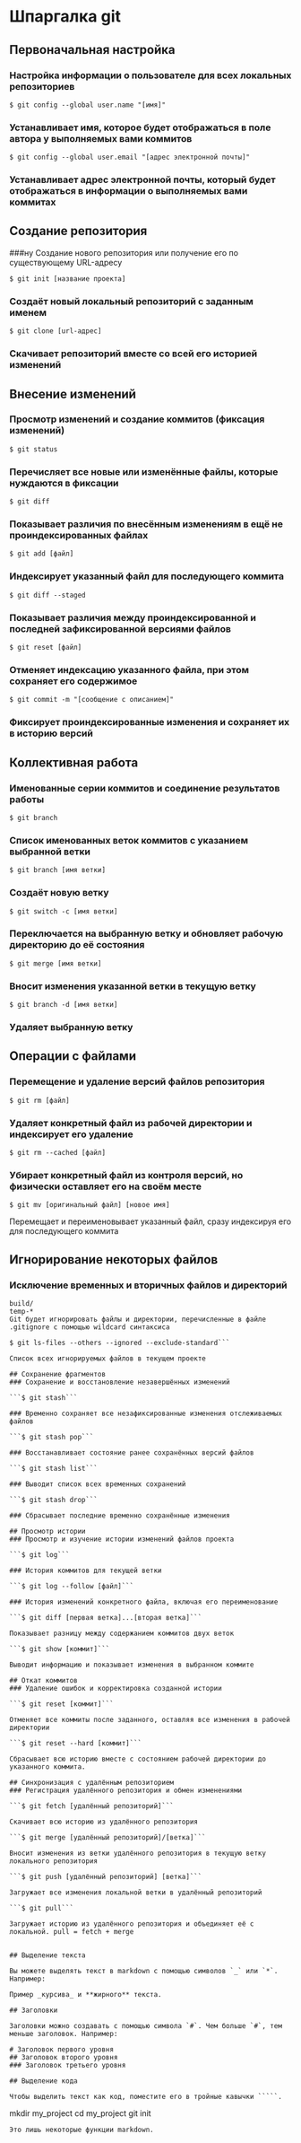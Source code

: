 # Шпаргалка git

## Первоначальная настройка
### Настройка информации о пользователе для всех локальных репозиториев

```$ git config --global user.name "[имя]"```

### Устанавливает имя, которое будет отображаться в поле автора у выполняемых вами коммитов

```$ git config --global user.email "[адрес электронной почты]"```

### Устанавливает адрес электронной почты, который будет отображаться в информации о выполняемых вами коммитах

## Создание репозитория
###ну  Создание нового репозитория или получение его по существующему URL-адресу

```$ git init [название проекта]```

### Создаёт новый локальный репозиторий с заданным именем

```$ git clone [url-адрес]```

### Скачивает репозиторий вместе со всей его историей изменений

## Внесение изменений
### Просмотр изменений и создание коммитов (фиксация изменений)

```$ git status```

### Перечисляет все новые или изменённые файлы, которые нуждаются в фиксации

```$ git diff```

### Показывает различия по внесённым изменениям в ещё не проиндексированных файлах

```$ git add [файл]```

### Индексирует указанный файл для последующего коммита

```$ git diff --staged```

### Показывает различия между проиндексированной и последней зафиксированной версиями файлов

```$ git reset [файл]```

### Отменяет индексацию указанного файла, при этом сохраняет его содержимое

```$ git commit -m "[сообщение с описанием]"```

### Фиксирует проиндексированные изменения и сохраняет их в историю версий

## Коллективная работа
### Именованные серии коммитов и соединение результатов работы

```$ git branch```

### Список именованных веток коммитов с указанием выбранной ветки

```$ git branch [имя ветки]```

### Создаёт новую ветку

```$ git switch -c [имя ветки]```

### Переключается на выбранную ветку и обновляет рабочую директорию до её состояния

```$ git merge [имя ветки]```

### Вносит изменения указанной ветки в текущую ветку

```$ git branch -d [имя ветки]```

### Удаляет выбранную ветку

## Операции с файлами
### Перемещение и удаление версий файлов репозитория

```$ git rm [файл]```

### Удаляет конкретный файл из рабочей директории и индексирует его удаление

```$ git rm --cached [файл]```

### Убирает конкретный файл из контроля версий, но физически оставляет его на своём месте

```$ git mv [оригинальный файл] [новое имя]```

Перемещает и переименовывает указанный файл, сразу индексируя его для последующего коммита

## Игнорирование некоторых файлов
### Исключение временных и вторичных файлов и директорий

```*.log
build/
temp-*
Git будет игнорировать файлы и директории, перечисленные в файле .gitignore с помощью wildcard синтаксиса

$ git ls-files --others --ignored --exclude-standard```

Список всех игнорируемых файлов в текущем проекте

## Сохранение фрагментов
### Сохранение и восстановление незавершённых изменений

```$ git stash```

### Временно сохраняет все незафиксированные изменения отслеживаемых файлов

```$ git stash pop```

### Восстанавливает состояние ранее сохранённых версий файлов

```$ git stash list```

### Выводит список всех временных сохранений

```$ git stash drop```

### Сбрасывает последние временно сохранённыe изменения

## Просмотр истории
### Просмотр и изучение истории изменений файлов проекта

```$ git log```

### История коммитов для текущей ветки

```$ git log --follow [файл]```

### История изменений конкретного файла, включая его переименование

```$ git diff [первая ветка]...[вторая ветка]```

Показывает разницу между содержанием коммитов двух веток

```$ git show [коммит]```

Выводит информацию и показывает изменения в выбранном коммите

## Откат коммитов
### Удаление ошибок и корректировка созданной истории

```$ git reset [коммит]```

Отменяет все коммиты после заданного, оставляя все изменения в рабочей директории

```$ git reset --hard [коммит]```

Сбрасывает всю историю вместе с состоянием рабочей директории до указанного коммита.

## Синхронизация с удалённым репозиторием
### Регистрация удалённого репозитория и обмен изменениями

```$ git fetch [удалённый репозиторий]```

Скачивает всю историю из удалённого репозитория

```$ git merge [удалённый репозиторий]/[ветка]```

Вносит изменения из ветки удалённого репозитория в текущую ветку локального репозитория

```$ git push [удалённый репозиторий] [ветка]```

Загружает все изменения локальной ветки в удалённый репозиторий

```$ git pull```

Загружает историю из удалённого репозитория и объединяет её с локальной. pull = fetch + merge


## Выделение текста

Вы можете выделять текст в markdown с помощью символов `_` или `*`. Например:

Пример _курсива_ и **жирного** текста.

## Заголовки

Заголовки можно создавать с помощью символа `#`. Чем больше `#`, тем меньше заголовок. Например:

# Заголовок первого уровня
## Заголовок второго уровня
### Заголовок третьего уровня

## Выделение кода

Чтобы выделить текст как код, поместите его в тройные кавычки `````. 

```
mkdir my_project
cd my_project
git init
```
Это лишь некоторые функции markdown.